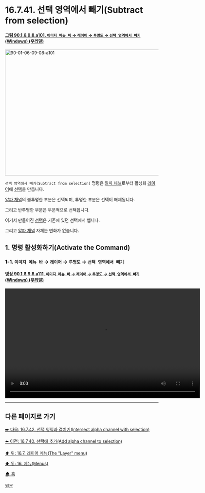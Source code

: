 # 16.7.41. 선택 영역에서 빼기(Subtract from selection)

<a id="90-01-06-09-08-a101"></a>

#### [그림 90.1.6.9.8.a101. `이미지 메뉴 바` → `레이어` → `투명도` → `선택 영역에서 빼기` (Windows) (우리말)](./90-01-06-09-08-subtract_from_selection.md#90-01-06-09-08-a101)
<img width="574" height="414" alt="90-01-06-09-08-a101" src="https://github.com/user-attachments/assets/bad63903-2458-4e33-960f-028903f9c901" />

`선택 영역에서 빼기(Subtract from selection)` 명령은 [알파 채널](./19-glossaryx-alpha_channel.md)로부터 활성화 [레이어](./19-glossaryx-layer.md)에 [선택](./19-glossaryx-selection.md)을 만듭니다. 

[알파 채널](./19-glossaryx-alpha_channel.md)의 불투명한 부분은 선택되며, 투명한 부분은 선택이 해제됩니다. 

그리고 반투명한 부분은 부분적으로 선택됩니다.

여기서 만들어진 [선택](./19-glossaryx-selection.md)은 기존에 있던 선택에서 뺍니다.

그리고 [알파 채널](./19-glossaryx-alpha_channel.md) 자체는 변화가 없습니다.

<a id="16-07-41-s1"></a>

## 1. 명령 활성화하기(Activate the Command)

<a id="16-07-41-s1-01"></a>

### 1-1. `이미지 메뉴 바` → `레이어` → `투명도` → `선택 영역에서 빼기`

<a id="90-01-06-09-08-a111"></a>

#### [영상 90.1.6.9.8.a111. `이미지 메뉴 바` → `레이어` → `투명도` → `선택 영역에서 빼기` (Windows) (우리말)](./90-01-06-09-08-subtract_from_selection.md#90-01-06-09-08-a111)
<video controls="controls" width="640" height="360" src="https://github.com/user-attachments/assets/f3e4730d-78e8-43ba-960e-0488b1529ce5"></video>

***

## 다른 페이지로 가기

[➡️ 다음: 16.7.42. 선택 영역과 겹치기(Intersect alpha channel with selection)](./16-07-42-intersect-alpha-channel-with-selection.md)

[⬅️ 이전: 16.7.40. 선택에 추가(Add alpha channel to selection)](./16-07-40-add-alpha-channel-to-selection.md)

[⬆️ 위: 16.7. 레이어 메뉴(The "Layer" menu)](./16-07-00-the-layer-menu.md)

[⬆️ 위: 16. 메뉴(Menus)](./16-00-menus.md)

[🏠 홈](./00-home.md)

[원문](https://docs.gimp.org/2.10/ko/gimp-layer-alpha-selection-subtract.html)